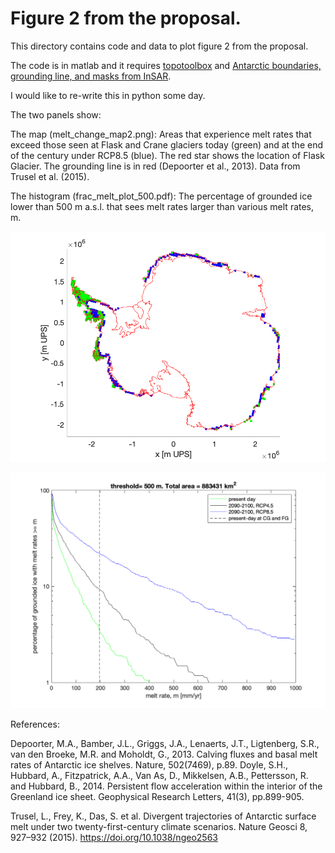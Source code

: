# Figure 2 from the proposal. 

This directory contains code and data to plot figure 2 from the proposal. 

The code is in matlab and it requires [topotoolbox](https://topotoolbox.wordpress.com/) and [Antarctic boundaries, grounding line, and masks from InSAR](https://www.mathworks.com/matlabcentral/fileexchange/60246-antarctic-boundaries-grounding-line-and-masks-from-insar).

I would like to re-write this in python some day. 

The two panels show:

The map (melt_change_map2.png):
Areas that experience melt rates that exceed those seen at Flask and Crane glaciers today (green) and at the end of the century under RCP8.5 (blue). The red star shows the location of Flask Glacier. The grounding line is in red (Depoorter et al., 2013). Data from Trusel et al. (2015). 

The histogram (frac_melt_plot_500.pdf): The percentage of grounded ice lower than 500 m a.s.l. that sees melt rates larger than various melt rates, m. 

![](melt_change_map2.png)


![](frac_melt_plot_500.png)



References: 

Depoorter, M.A., Bamber, J.L., Griggs, J.A., Lenaerts, J.T., Ligtenberg, S.R., van den Broeke, M.R. and Moholdt, G., 2013. Calving fluxes and basal melt rates of Antarctic ice shelves. Nature, 502(7469), p.89.
Doyle, S.H., Hubbard, A., Fitzpatrick, A.A., Van As, D., Mikkelsen, A.B., Pettersson, R. and Hubbard, B., 2014. Persistent flow acceleration within the interior of the Greenland ice sheet. Geophysical Research Letters, 41(3), pp.899-905.

Trusel, L., Frey, K., Das, S. et al. Divergent trajectories of Antarctic surface melt under two twenty-first-century climate scenarios. Nature Geosci 8, 927–932 (2015). https://doi.org/10.1038/ngeo2563
